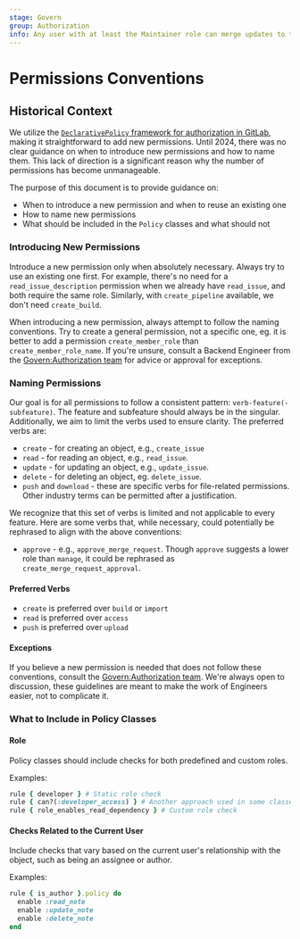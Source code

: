 ```yaml
---
stage: Govern
group: Authorization
info: Any user with at least the Maintainer role can merge updates to this content. For details, see https://docs.gitlab.com/ee/development/development_processes.html#development-guidelines-review.
---
```


# Permissions Conventions

## Historical Context

We utilize the [`DeclarativePolicy` framework for authorization in GitLab](../policies.md), making it straightforward to add new permissions. Until 2024, there was no clear guidance on when to introduce new permissions and how to name them. This lack of direction is a significant reason why the number of permissions has become unmanageable.

The purpose of this document is to provide guidance on:

- When to introduce a new permission and when to reuse an existing one
- How to name new permissions
- What should be included in the `Policy` classes and what should not

### Introducing New Permissions

Introduce a new permission only when absolutely necessary. Always try to use an existing one first. For example, there's no need for a `read_issue_description` permission when we already have `read_issue`, and both require the same role. Similarly, with `create_pipeline` available, we don't need `create_build`.

When introducing a new permission, always attempt to follow the naming conventions. Try to create a general permission, not a specific one, eg. it is better to add a permission `create_member_role` than `create_member_role_name`. If you're unsure, consult a Backend Engineer from the [Govern:Authorization team](https://handbook.gitlab.com/handbook/engineering/development/sec/govern/authorization/) for advice or approval for exceptions.

### Naming Permissions

Our goal is for all permissions to follow a consistent pattern: `verb-feature(-subfeature)`. The feature and subfeature should always be in the singular. Additionally, we aim to limit the verbs used to ensure clarity. The preferred verbs are:

- `create` - for creating an object, e.g., `create_issue`
- `read` - for reading an object, e.g., `read_issue`.
- `update` - for updating an object, e.g., `update_issue`.
- `delete` - for deleting an object, eg. `delete_issue`.
- `push` and `download` - these are specific verbs for file-related permissions. Other industry terms can be permitted after a justification.

We recognize that this set of verbs is limited and not applicable to every feature. Here are some verbs that, while necessary, could potentially be rephrased to align with the above conventions:

- `approve` - e.g., `approve_merge_request`. Though `approve` suggests a lower role than `manage`, it could be rephrased as `create_merge_request_approval`.

#### Preferred Verbs

- `create` is preferred over `build` or `import`
- `read` is preferred over `access`
- `push` is preferred over `upload`

#### Exceptions

If you believe a new permission is needed that does not follow these conventions, consult the [Govern:Authorization team](https://handbook.gitlab.com/handbook/engineering/development/sec/govern/authorization/). We're always open to discussion, these guidelines are meant to make the work of Engineers easier, not to complicate it.

### What to Include in Policy Classes

#### Role

Policy classes should include checks for both predefined and custom roles.

Examples:

```ruby
rule { developer } # Static role check
rule { can?(:developer_access) } # Another approach used in some classes
rule { role_enables_read_dependency } # Custom role check
```

#### Checks Related to the Current User

Include checks that vary based on the current user's relationship with the object, such as being an assignee or author.

Examples:

```ruby
rule { is_author }.policy do
  enable :read_note
  enable :update_note
  enable :delete_note
end
```
